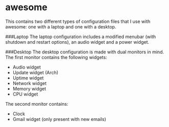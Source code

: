 awesome
=========

This contains two different types of configuration files that I use with awesome: one with a laptop and one with a desktop.

###Laptop
The laptop configuration includes a modified menubar (with shutdown and restart options), an audio widget and a power widget.

###Desktop
The desktop configuration is made with dual monitors in mind. The first monitor contains the following widgets:
+ Audio widget
+ Update widget (Arch)
+ Uptime widget
+ Network widget
+ Memory widget
+ CPU widget

The second monitor contains:
+ Clock
+ Gmail widget (only present with new emails)
